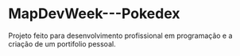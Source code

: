 # MapDevWeek---Pokedex

Projeto feito para desenvolvimento profissional em programação e a criação de um portifolio pessoal. 
